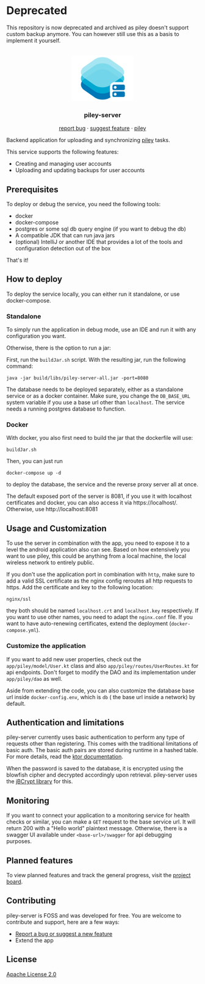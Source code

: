 # Deprecated
This repository is now deprecated and archived as piley doesn't support custom backup anymore. You can however still use this as a basis to implement it yourself.


<br />
<div align="center">
  <a href="https://github.com/justdeko/piley-server">
    <img src="docs/piley-server-logo.png" alt="Logo" height="120">
  </a>

<h3 align="center">piley-server</h3>

  <p align="center">
    <a href="https://github.com/justdeko/piley-server/issues">report bug</a>
    ·
    <a href="https://github.com/justdeko/piley-server/issues">suggest feature</a>
    ·
    <a href="https://github.com/justdeko/piley">piley</a>
  </p>
</div>

Backend application for uploading and synchronizing [piley](https://github.com/justdeko/piley) tasks.

This service supports the following features:

* Creating and managing user accounts
* Uploading and updating backups for user accounts

## Prerequisites

To deploy or debug the service, you need the following tools:

* docker
* docker-compose
* postgres or some sql db query engine (if you want to debug the db)
* A compatible JDK that can run java jars
* (optional) IntelliJ or another IDE that provides a lot of the tools and configuration detection out of the box

That's it!

## How to deploy

To deploy the service locally, you can either run it standalone, or use docker-compose.

### Standalone

To simply run the application in debug mode, use an IDE and run it with any configuration you want.

Otherwise, there is the option to run a jar:

First, run the `buildJar.sh` script. With the resulting jar, run the following command:

    java -jar build/libs/piley-server-all.jar -port=8080

The database needs to be deployed separately, either as a standalone service or as a docker container.
Make sure, you change the `DB_BASE_URL` system variable if you use a base url other than `localhost`.
The service needs a running postgres database to function.

### Docker

With docker, you also first need to build the jar that the dockerfile will use:

    buildJar.sh

Then, you can just run

    docker-compose up -d

to deploy the database, the service and the reverse proxy server all at once.

The default exposed port of the server is 8081, if you use it with localhost certificates and docker, you can also access it
via https://localhost/. Otherwise, use http://localhost:8081

## Usage and Customization

To use the server in combination with the app, you need to expose it to a level the android application also can see.
Based on how extensively you want to use piley, this could be anything from a local machine, the local wireless network
to entirely public.

If you don't use the application port in combination with `http`, make sure to add a valid SSL certificate as the nginx config reroutes all
http requests to https. Add the certificate and key to the following location:

    nginx/ssl

they both should be named `localhost.crt` and `localhost.key` respectively. If you want to use other names, you need to
adapt the `nginx.conf` file. If you want to have auto-renewing certificates, extend the
deployment (`docker-compose.yml`).

### Customize the application

If you want to add new user properties, check out the `app/piley/model/User.kt` class and
also `app/piley/routes/UserRoutes.kt` for api endpoints. Don't forget to modify the DAO and its implementation
under `app/piley/dao` as well.

Aside from extending the code, you can also customize the database base url inside `docker-config.env`, which is `db` (
the base url inside a network) by default.

## Authentication and limitations

piley-server currently uses basic authentication to perform any type of requests other than registering. This comes with
the traditional limitations of basic auth. The basic auth pairs are stored during runtime in a hashed table. For more
details, read the
[ktor documentation](https://ktor.io/docs/basic.html#validate-user-hash).

When the password is saved to the database, it
is encrypted using the blowfish cipher and decrypted accordingly upon retrieval. piley-server uses
the [jBCrypt library](https://github.com/jeremyh/jBCrypt) for this.

## Monitoring

If you want to connect your application to a monitoring service for health checks or similar, you can make a `GET`
request to the base service url. It will return 200 with a "Hello world" plaintext message. Otherwise, there is a
swagger UI available under `<base-url>/swagger` for api debugging
purposes.

## Planned features

To view planned features and track the general progress, visit
the [project board](https://github.com/users/justdeko/projects/1).

## Contributing

piley-server is FOSS and was developed for free. You are welcome to contribute and support, here are a few
ways:

* [Report a bug or suggest a new feature](https://github.com/justdeko/piley-server/issues)
* Extend the app

## License

[Apache License 2.0](https://github.com/justdeko/piley-server/blob/main/LICENSE)
